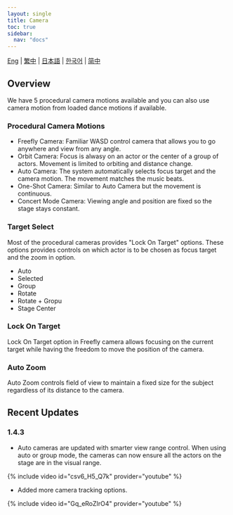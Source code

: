 ```yaml
---
layout: single
title: Camera
toc: true
sidebar:
  nav: "docs"
---
```

[Eng](/dancexr/features/camera) | [繁中](/tw/dancexr/features/camera) | [日本語](/jp/dancexr/features/camera) | [한국어](/kr/dancexr/features/camera) | [简中](/zh/dancexr/features/camera)


## Overview
We have 5 procedural camera motions available and you can also use camera motion from loaded dance motions if available.

### Procedural Camera Motions
* Freefly Camera: Familiar WASD control camera that allows you to go anywhere and view from any angle.
* Orbit Camera: Focus is alwasy on an actor or the center of a group of actors. Movement is limited to orbiting and distance change. 
* Auto Camera: The system automatically selects focus target and the camera motion. The movement matches the music beats.
* One-Shot Camera: Similar to Auto Camera but the movement is continuous. 
* Concert Mode Camera: Viewing angle and position are fixed so the stage stays constant.

### Target Select
Most of the procedural cameras provides "Lock On Target" options. These options provides controls on which actor is to be chosen as focus target and the zoom in option.
* Auto
* Selected
* Group
* Rotate
* Rotate + Gropu
* Stage Center

### Lock On Target
Lock On Target option in Freefly camera allows focusing on the current target while having the freedom to move the position of the camera.

### Auto Zoom
Auto Zoom controls field of view to maintain a fixed size for the subject regardless of its distance to the camera. 

## Recent Updates
### 1.4.3
* Auto cameras are updated with smarter view range control. When using auto or group mode, the cameras can now ensure all the actors on the stage are in the visual range.

{% include video id="csv6_H5_Q7k" provider="youtube" %}

* Added more camera tracking options. 

{% include video id="Gq_eRoZIrO4" provider="youtube" %}